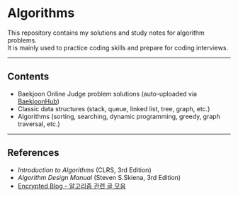 # Algorithms

This repository contains my solutions and study notes for algorithm problems.  
It is mainly used to practice coding skills and prepare for coding interviews.

---

## Contents
- Baekjoon Online Judge problem solutions (auto-uploaded via [BaekjoonHub](https://github.com/BaekjoonHub/BaekjoonHub))
- Classic data structures (stack, queue, linked list, tree, graph, etc.)
- Algorithms (sorting, searching, dynamic programming, greedy, graph traversal, etc.)

---

## References
- *Introduction to Algorithms* (CLRS, 3rd Edition)  
- *Algorithm Design Manual* (Steven S.Skiena, 3rd Edition)  
- [Encrypted Blog - 알고리즘 관련 글 모음](https://blog.encrypted.gg/category/%EC%95%8C%EA%B3%A0%EB%A6%AC%EC%A6%98)
